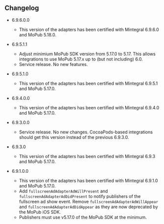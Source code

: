## Changelog
* 6.9.6.0.0
   * This version of the adapters has been certified with Mintegral 6.9.6.0 and MoPub 5.18.0.

* 6.9.5.1.1
   * Adjust minimium MoPub SDK version from 5.17.0 to 5.17. This allows integrations to use MoPub 5.17.x up to (but not including) 6.0.
   * Service release. No new features. 

* 6.9.5.1.0
   * This version of the adapters has been certified with Mintegral 6.9.5.1 and MoPub 5.17.0.

* 6.9.4.0.0
   * This version of the adapters has been certified with Mintegral 6.9.4.0 and MoPub 5.17.0.

* 6.9.3.0.0
   * Service release. No new changes. CocoaPods-based integrations should get this version instead of the previous 6.9.3.0.

* 6.9.3.0
   * This version of the adapters has been certified with Mintegral 6.9.3 and MoPub 5.17.0.

* 6.9.1.0.0
   * This version of the adapters has been certified with Mintegral 6.9.1.0 and MoPub 5.17.0.
   * Add `fullscreenAdAdapterAdWillPresent` and `fullscreenAdAdapterAdDidPresent` to notify publishers of the fullscreen ad show event. Remove `fullscreenAdAdapterAdWillAppear` and  `fullscreenAdAdapterAdDidAppear` as they are now deprecated by the MoPub iOS SDK.
   * Publishers must use v5.17.0 of the MoPub SDK at the minimum.
